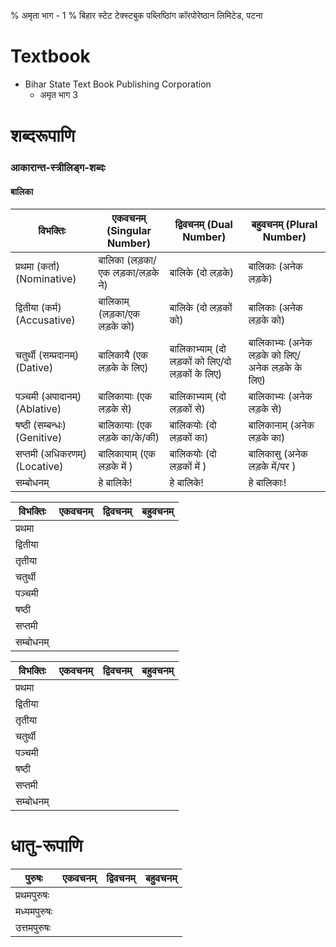 % अमृता भाग - 1
% बिहार स्टेट टेक्स्टबुक पब्लिष्ठािंग कॉरपोरेष्ठान लिमिटेड, पटना

# Textbook

- Bihar State Text Book Publishing Corporation
  - अमृत भाग 3

# शब्दरूपाणि

### आकारान्त-स्त्रीलिड्‌ग-शब्दः

#### बालिका

| विभक्तिः                       | एकवचनम्‌ (Singular Number)    | द्विवचनम्‌ (Dual Number)                        | बहुवचनम्‌ (Plural Number)                      |
| ------------------------------ | ----------------------------- | ----------------------------------------------- | ---------------------------------------------- |
| प्रथमा (कर्ता) (Nominative)    | बालिका (लड़का/एक लड़का/लड़के ने) | बालिके (दो लड़के)                                | बालिकाः (अनेक लड़के)                            |
| द्वितीया (कर्म) (Accusative)   | बालिकाम्‌ (लड़का/एक लड़के को)   | बालिके (दो लड़कों को)                            | बालिकाः (अनेक लड़के को)                         |
| चतुर्थी (सम्प्रदानम्) (Dative) | बालिकायै (एक लड़के के लिए)     | बालिकाभ्याम्‌ (दो लड़कों को लिए/दो लड़कों के लिए) | बालिकाभ्यः (अनेक लड़के को लिए/अनेक लड़के के लिए) |
| पञ्चमी (अपादानम्) (Ablative)   | बालिकायाः (एक लड़के से)        | बालिकाभ्याम्‌ (दो लड़कों से)                     | बालिकाभ्यः (अनेक लड़के से)                      |
| षष्ठी (सम्बन्धः) (Genitive)    | बालिकायाः (एक लड़के का/के/की)  | बालिकयोः (दो लड़कों का)                          | बालिकानाम्‌ (अनेक लड़के का)                     |
| सप्तमी (अधिकरणम्) (Locative)   | बालिकायाम्‌ (एक लड़के में )    | बालिकयोः (दो लड़कों में )                        | बालिकासु (अनेक लड़के में/पर )                   |
| सम्बोधनम्‌                     | हे बालिके!                    | हे बालिके!                                      | हे बालिकाः!                                    |

| विभक्तिः   | एकवचनम्‌ | द्विवचनम्‌ | बहुवचनम्‌ |
| ---------- | -------- | ---------- | --------- |
| प्रथमा     |          |            |           |
| द्वितीया   |          |            |           |
| तृतीया     |          |            |           |
| चतुर्थी    |          |            |           |
| पञ्चमी     |          |            |           |
| षष्ठी      |          |            |           |
| सप्तमी     |          |            |           |
| सम्बोधनम्‌ |          |            |           |

| विभक्तिः   | एकवचनम्‌ | द्विवचनम्‌ | बहुवचनम्‌ |
| ---------- | -------- | ---------- | --------- |
| प्रथमा     |          |            |           |
| द्वितीया   |          |            |           |
| तृतीया     |          |            |           |
| चतुर्थी    |          |            |           |
| पञ्चमी     |          |            |           |
| षष्ठी      |          |            |           |
| सप्तमी     |          |            |           |
| सम्बोधनम्‌ |          |            |           |

# धातु-रूपाणि

| पुरुषः      | एकवचनम्‌ | द्विवचनम्‌ | बहुवचनम्‌ |
| ----------- | -------- | ---------- | --------- |
| प्रथमपुरुषः |          |            |           |
| मध्यमपुरुषः |          |            |           |
| उत्तमपुरुषः |          |            |           |
